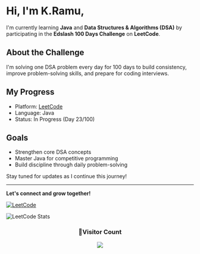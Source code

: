# Hi, I'm K.Ramu,

I'm currently learning **Java** and **Data Structures & Algorithms (DSA)** by participating in the **Edslash 100 Days Challenge** on **LeetCode**.

## About the Challenge
I'm solving one DSA problem every day for 100 days to build consistency, improve problem-solving skills, and prepare for coding interviews.

## My Progress
- Platform: [LeetCode](https://leetcode.com)
- Language: Java
- Status: In Progress (Day 23/100)

## Goals
- Strengthen core DSA concepts
- Master Java for competitive programming
- Build discipline through daily problem-solving

Stay tuned for updates as I continue this journey!

---

**Let's connect and grow together!**


[![LeetCode](https://img.shields.io/badge/LeetCode-Profile-orange?style=flat&logo=leetcode)](https://leetcode.com/kRamu_581/)



![LeetCode Stats](https://leetcard.jacoblin.cool/kRamu_581?theme=dark)


<div align="center">
  <h3><b>📍Visitor Count</b></h3>
</div>

<p align="center">
  <img src="https://profile-counter.glitch.me/kRamu81/count.svg" />
</p>







